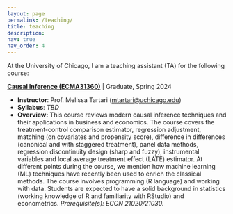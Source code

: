 ```yaml
---
layout: page
permalink: /teaching/
title: teaching
description:
nav: true
nav_order: 4
---
```


At the University of Chicago, I am a teaching assistant (TA) for the following course:

**[Causal Inference (ECMA31360)](https://voices.uchicago.edu/qrmeth/courses/#31360)** | Graduate, Spring 2024 

- **Instructor**: Prof. Melissa Tartari (mtartari@uchicago.edu) 
- **Syllabus**: _TBD_
- **Overview:** This course reviews modern causal inference techniques and their applications in business and economics. The course covers the treatment-control comparison estimator, regression adjustment, matching (on covariates and propensity score), difference in differences (canonical and with staggered treatment), panel data methods, regression discontinuity design (sharp and fuzzy), instrumental variables and local average treatment effect (LATE) estimator. At different points during the course, we mention how machine learning (ML) techniques have recently been used to enrich the classical methods. The course involves programming (R language) and working with data. Students are expected to have a solid background in statistics (working knowledge of R and familiarity with RStudio) and econometrics. _Prerequisite(s): ECON 21020/21030._
